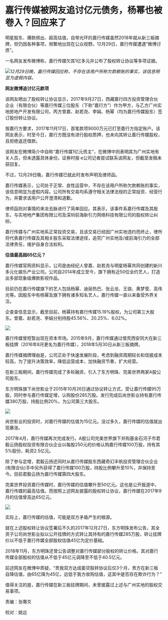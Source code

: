 # 嘉行传媒被网友追讨亿元债务，杨幂也被卷入？回应来了

明星股东、爆款频出、超高估值，自带光环的嘉行传媒虽然2018年就从新三板摘牌，但仍因各种事项，频繁地出现在公众视野。12月29日，嘉行传媒遭遇“微博讨债”。

一名网友发布微博称，嘉行传媒欠其1亿多元并公布了股权转让协议等多项证据。

![](https://inews.gtimg.com/newsapp_bt/0/15584429508/1000)_12月29日晚，嘉行传媒回应称，不存在该用户所称欠款赖账的事实，该信息明显为虚假内容。_

**网友微博追讨亿元款项**

该网友晒出了股权转让协议显示，2017年9月27日，西藏嘉行四方投资管理合伙企业（有限合伙）等嘉行传媒三位股东（下称“嘉行方”）作为甲方，与乙方广州实地房地产开发有限公司，丙方曾嘉、赵若尧、李娟、杨幂（均为嘉行传媒股东）签订股份转让协议。

按嘉行方要求，2017年11月17日，首笔款项9000万元已打至嘉行方指定账户。该网友表示，时至今日，嘉行方既没有进行股权质押，也未向其转让嘉行传媒股权，且拒绝返还借款。

该网友在微博简介中自称“嘉行传媒1亿元债主”，在微博中则表明其为广州实地有关人员，但未透露具体身份。证券时报·e公司记者尝试联系该网友，但截至发稿未获回复。

不过，12月29日晚，嘉行传媒已就此时发布声明及律师函。

嘉行传媒表示，公司处于正常、良性运营中，不存在该用户所称欠款赖账的事实，该信息明显为虚假内容。公司所有交易均系遵守相关法律法规的正常投资、经营行为，并要求该用户公开澄清和道歉。

律师函则对事情的来龙去脉进行了简单回应。其表示，该事件系嘉行传媒及其股东，与实地地产集团有限公司及深圳前海新引力网络科技有限公司的股权转让纠纷。

嘉行传媒与广州实地系正常投资交易，且该交易已经因广州实地违约而终止，律所将代表嘉行传媒及其相关股东采取法律途径，追究广州实地及/或前海引力的全部法律责任，维护自身合法权利。

**估值最高超65亿元？**

嘉行传媒官网资料显示，公司是由经纪人曾嘉、赵若尧与明星杨幂共同创建的新兴多元化娱乐产业公司。公司自2014年成立至今，旗下拥有近50位全约艺人，打造出多部现象级爆款影视作品。

目前仍在嘉行传媒旗下的艺人包括杨幂、迪丽热巴、张云龙、王骁、黄梦莹、高伟光等。因股东中有杨幂及旗下拥有诸多知名艺人，嘉行传媒一直以来备受外界关注。

企查查信息显示，截至目前，杨幂持有嘉行传媒15.19%股权，为公司第三大股东。曾嘉、赵若尧、李娟分别持股45.56%、20.25%、6.02%。

![](https://inews.gtimg.com/newsapp_bt/0/15584429675/1000)

嘉行传媒曾短暂出现在资本市场。2015年9月，嘉行传媒通过借壳西安同大在新三板挂牌（2016年8月更名为嘉行传媒），2018年5月30日从新三板摘牌。

嘉行传媒摘牌理由是，公司正处于快速发展阶段，考虑到融资周期较长和信披成本较高，为了提升决策效率，降低运营成本，加快融资节奏，扩大经营。

在新三板期间，嘉行传媒完成了多轮融资，引入了东方明珠、完美世界两家A股公司股东。

东方明珠旗下尚世影业于2015年10月26日通过协议转让方式，受让嘉行传媒95万股，同时参与嘉行传媒定增，认购股份285万股。发行完成后尚世影业持有嘉行传媒380万股，持股比例20%，为公司第三大股东。

![](https://inews.gtimg.com/newsapp_bt/0/15584429679/1000)

尚世影业的投资时，对嘉行传媒的估值为15亿元。没过多久，嘉行传媒的估值就出现暴涨。

2017年4月，嘉行传媒再次完成发行。A股公司完美世界旗下并购基金石河子市君毅云扬股权投资有限合伙企业以每股250元的价格认购嘉行传媒100万股，持有其5%股份，耗资2.5亿元。

除了参与定增，君毅云扬还同时从嘉行传媒股东西藏奇幻丰帆投资管理合伙企业
(有限合伙)手中另外获得了嘉行传媒100万股，持股比例攀升至10%，并保持至今。目前君毅云扬为嘉行传媒第四大股东。

完美世界投资嘉行传媒时，嘉行传媒的估值攀升至50亿元。这也是公开报道中，嘉行传媒的最高估值。而按照上述网友披露的股权转让协议，嘉行传媒在2017年9月的估值曾高达65亿元。

![](https://inews.gtimg.com/newsapp_bt/0/15584429686/1000)

实际上，嘉行传媒的估值，可能是双方矛盾产生的根源。

就在上述股权转让协议签署后不久的2017年12月27日，东方明珠发布公告，其全资子公司尚世影业拟以公开挂牌的方式转让其持有的嘉行传媒285万股，转让挂牌价以不低于嘉行传媒全部股权估值45亿为定价基础。

2018年11月，东方明珠还曾公告调整对嘉行传媒部分股权的转让价格。其对嘉行传媒全部股权的估值从不低于45亿元调降至不低于40.5亿元。

前述网友在微博中质疑，“贵我双方达成委贷股转协议后仅3个月，贵方在新三板自降估值，由65亿降为45亿，远低于我方收购估值，这其中是否存在欺诈行为？”

值得关注的是，嘉行传媒在新三板挂牌期间，未曾披露过上述与广州实地的股权交易事项。

责编：张骞爻

校对：姚远

